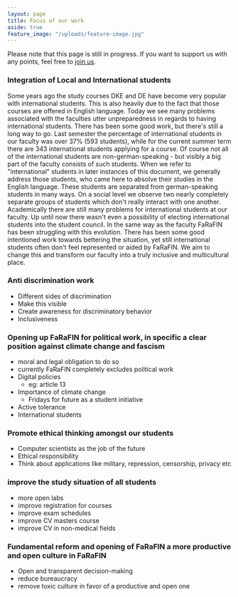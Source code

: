 ```yaml
---
layout: page
title: Focus of our work
aside: true
feature_image: "/uploads/feature-image.jpg"
---
```


Please note that this page is still in progress. If you want to support us with any points, feel free to [join us](/join-us).

### Integration of Local and International students

Some years ago the study courses DKE and DE have become very popular with international students. This is also heavily due to the fact that those courses are offered in English language.
Today we see many problems associated with the faculties utter unpreparedness in regards to having international students. There has been some good work, but there's still a long way to go.
Last semester the percentage of international students in our faculty was over 37% (593 students), while for the current summer term there are 343 international students applying for a course.
Of course not all of the international students are non-german-speaking - but visibly a big part of the faculty consists of such students. When we refer to "international" students in later instances of this document, we generally address those students, who came here to absolve their studies in the English language.
These students are separated from german-speaking students in many ways. On a social level we observe two nearly completely separate groups of students which don't really interact with one another. Academically there are still many problems for international students at our faculty. Up until now there wasn't even a possibility of electing international students into the student council.
In the same way as the faculty FaRaFIN has been struggling with this evolution. There has been some good intentioned work towards bettering the situation, yet still international students often don't feel represented or aided by FaRaFIN.
We aim to change this and transform our faculty into a truly inclusive and multicultural place.

### Anti discrimination work

- Different sides of discrimination
- Make this visible
- Create awareness for discriminatory behavior
- Inclusiveness

### Opening up FaRaFIN for political work, in specific a clear position against climate change and fascism

- moral and legal obligation to do so
- currently FaRaFIN completely excludes political work
- Digital policies
  - eg: article 13
- Importance of climate change
  - Fridays for future as a student initiative
- Active tolerance
- International students

### Promote ethical thinking amongst our students

- Computer scientists as the job of the future
- Ethical responsibility
- Think about applications like military, repression, censorship, privacy etc

### improve the study situation of all students
- more open labs
- improve registration for courses
- improve exam schedules
- improve CV masters course
- improve CV in non-medical fields

### Fundamental reform and opening of FaRaFIN a more productive and open culture in FaRaFIN

- Open and transparent decision-making 
- reduce bureaucracy
- remove toxic culture in favor of a productive and open one
